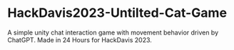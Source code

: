 # HackDavis2023-Untilted-Cat-Game

A simple unity chat interaction game with movement behavior driven by ChatGPT. Made in 24 Hours for HackDavis 2023.

